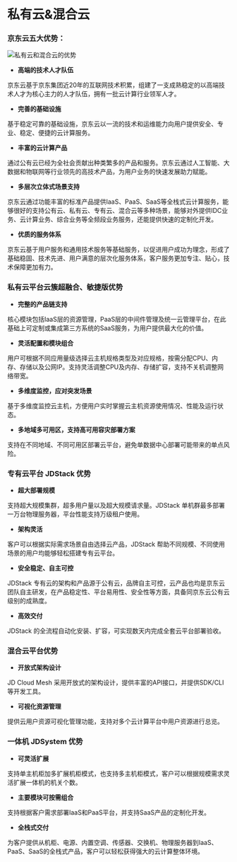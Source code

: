 # 私有云&混合云

### 京东云五大优势：





![私有云和混合云的优势](D:\fengdanyang\Desktop\whitepaper\私有和混合.png)





- **高端的技术人才队伍**

京东云基于京东集团近20年的互联网技术积累，组建了一支成熟稳定的以高端技术人才为核心主力的人才队伍，拥有一批云计算行业领军人才。

- **完善的基础设施**

基于稳定可靠的基础设施，京东云以一流的技术和运维能力向用户提供安全、专业、稳定、便捷的云计算服务。

- **丰富的云计算产品**

通过公有云已经为全社会贡献出种类繁多的产品和服务。京东云通过人工智能、大数据和物联网等行业领先的高技术产品，为用户业务的快速发展助力赋能。

- **多层次立体式场景支持**

京东云通过功能丰富的标准产品提供IaaS、PaaS、SaaS等全栈式云计算服务，能够很好的支持公有云、私有云、专有云、混合云等多种场景，能够对外提供IDC业务、云计算业务、综合业务等全频段业务服务，还能提供快速的定制化开发。

- **优质的服务体系**

京东云基于用户服务和通用技术服务等基础服务，以促进用户成功为理念，形成了基础稳固、技术先进、用户满意的层次化服务体系，客户服务更加专注、贴心，技术保障更加有力。

###  私有云平台云簇超融合、敏捷版优势

- **完整的产品链支持**

核心模块包括IaaS层的资源管理，PaaS层的中间件管理及统一云管理平台，在此基础上可定制或集成第三方系统的SaaS服务，为用户提供最大化的价值。

- **灵活配置和模块组合**

用户可根据不同应用量级选择云主机规格类型及对应规格，按需分配CPU、内存、存储以及公网IP。支持灵活调整CPU及内存、存储扩容，支持不关机调整网络带宽。

- **多维度监控，应对突发场景**

基于多维度监控云主机，方便用户实时掌握云主机资源使用情况、性能及运行状态。

- **多地域多可用区，支持高可用容灾部署方案**

支持在不同地域、不同可用区部署云平台，避免单数据中心部署可能带来的单点风险。

###  专有云平台 JDStack 优势

- **超大部署规模**

支持超大规模集群，超多用户量以及超大规模请求量。JDStack 单机群最多部署一万台物理服务器，平台性能支持万级租户使用。

- **架构灵活**

客户可以根据实际需求场景自由选择云产品，JDStack 帮助不同规模、不同使用场景的用户均能够轻松搭建专有云平台。

- **安全稳定、自主可控**

JDStack 专有云的架构和产品源于公有云，品牌自主可控，云产品也均是京东云团队自主研发，在产品稳定性、平台易用性、安全性等方面，具备同京东云公有云级别的成熟度。

- **高效交付**

JDStack 的全流程自动化安装、扩容，可实现数天内完成全套云平台部署验收。

###  混合云平台优势

- **开放式架构设计**

JD Cloud Mesh 采用开放式的架构设计，提供丰富的API接口，并提供SDK/CLI等开发工具。

- **可视化资源管理**

提供云用户资源可视化管理功能，支持对多个云计算平台中用户资源进行总览。

### 一体机 JDSystem 优势

- **可灵活扩展**

支持单主机柜加多扩展机柜模式，也支持多主机柜模式，客户可以根据规模需求灵活扩展一体机的机关个数。

- **主要模块可按需组合**

支持根据客户需求部署IaaS和PaaS平台，并支持SaaS产品的定制化开发。

- **全栈式交付**

为客户提供从机柜、电源、内置空调、传感器、交换机、物理服务器到IaaS、PaaS、SaaS的全栈式产品，客户可以轻松获得强大的云计算整体环境。
